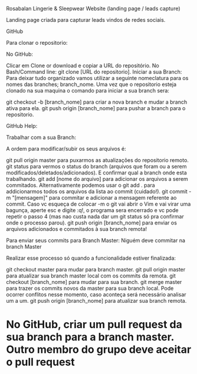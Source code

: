 Rosabalan Lingerie & Sleepwear Website (landing page / leads capture)

Landing page criada para capturar leads vindos de redes sociais.

GitHub

Para clonar o repositorio:

No GitHub:

Clicar em Clone or download e copiar a URL do repositório.
No Bash/Command line: git clone [URL do repositorio].
Iniciar a sua Branch:
Para deixar tudo organizado vamos utilizar a seguinte nomeclatura para os nomes das branches; branch_nome. Uma vez que o repositorio esteja clonado na sua maquina o comando para iniciar a sua branch sera:

git checkout -b [branch_nome] para criar a nova branch e mudar a branch ativa para ela.
git push origin [branch_nome] para pushar a branch para o repositorio.

GitHub Help:

Trabalhar com a sua Branch:

A ordem para modificar/subir os seus arquivos é:

git pull origin master para puxarmos as atualizações do repositorio remoto.
git status para vermos o status do branch (arquivos que foram ou a serem modificados/deletados/adicionados). E confirmar qual a branch onde esta trabalhando.
git add [nome do arquivo] para adicionar os arquivos a serem commitados.
Alternativamente podemos usar o git add . para addicionarmos todos os arquivos da lista ao commit (cuidado!).
git commit -m "[mensagem]" para commitar e adicionar a mensagem referente ao commit.
Caso vc esqueça de colocar -m o git vai abrir o Vim e vai virar uma bagunça, aperte esc e digite :q!, o programa sera encerrado e vc pode repetir o passo 4 (mas nao custa nada dar um git status só pra confirmar onde o processo parou).
git push origin [branch_nome] para enviar os arquivos adicionados e commitados à sua branch remota!

Para enviar seus commits para Branch Master:
Niguém deve commitar na branch Master

Realizar esse processo só quando a funcionalidade estiver finalizada:

git checkout master para mudar para branch master.
git pull origin master para atualizar sua branch master local com os commits da remota.
git checkout [branch_nome] para mudar para sua branch.
git merge master para trazer os commits novos da master para sua branch local. Pode ocorrer conflitos nesse momento, caso aconteça será necessário analisar um a um.
git push origin [branch_nome] para atualizar sua branch remota.

No GitHub, criar um pull request da sua branch para a branch master.
Outro membro do grupo deve aceitar o pull request
=======

